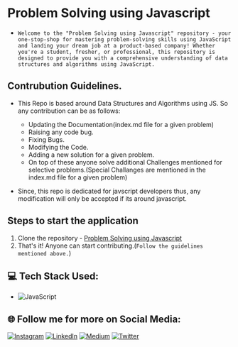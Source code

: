 # Problem Solving using Javascript

 * `Welcome to the "Problem Solving using Javascript" repository - your one-stop-shop for mastering problem-solving skills using JavaScript and landing your dream job at a product-based company! Whether you're a student, fresher, or professional, this repository is designed to provide you with a comprehensive understanding of data structures and algorithms using JavaScript.`

 ## Contrubution Guidelines.
   
   * This Repo is based around Data Structures and Algorithms using JS. So any contribution can be as follows:

        - Updating the Documentation(index.md file for a given problem)
        - Raising any code bug.
        - Fixing Bugs.
        - Modifying the Code.
        - Adding a new solution for a given problem.
        - On top of these anyone solve additional Challenges mentioned for selective problems.(Special Challanges are mentioned in the index.md file for a given problem)
         
   * Since, this repo is dedicated for javscript developers thus, any modification will only be accepted if its around javascript.

## Steps to start the application

   1. Clone the repository - [Problem Solving using Javascript](https://github.com/sakigo9/Problem-Solving-using-Javascript)
   2. That's it! Anyone can start contributing.(`Follow the guidelines mentioned above.`)

## 💻 Tech Stack Used:
   * ![JavaScript](https://img.shields.io/badge/javascript-%23323330.svg?style=for-the-badge&logo=javascript&logoColor=%23F7DF1E)


## 🌐 Follow me for more on Social Media:

[![Instagram](https://img.shields.io/badge/Instagram-%23E4405F.svg?logo=Instagram&logoColor=white)](https://www.instagram.com/_pragmatic_dev/) [![LinkedIn](https://img.shields.io/badge/LinkedIn-%230077B5.svg?logo=linkedin&logoColor=white)](https://www.linkedin.com/in/saket-prag-31b972157/) [![Medium](https://img.shields.io/badge/Medium-12100E?logo=medium&logoColor=white)](https://medium.com/@saketprag322) [![Twitter](https://img.shields.io/badge/Twitter-%231DA1F2.svg?logo=Twitter&logoColor=white)](https://twitter.com/_pragmatic_dev)
